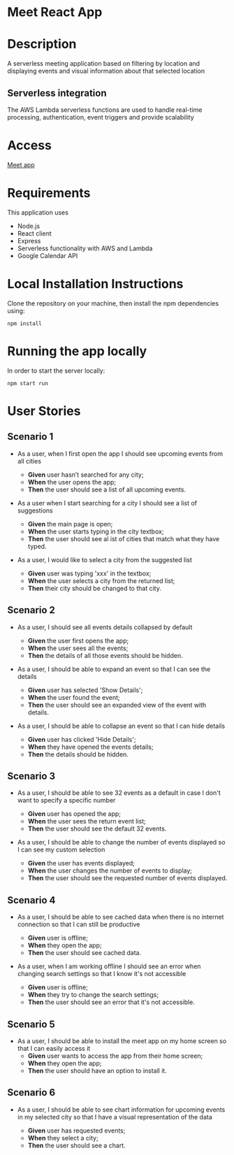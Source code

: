 # Meet React App

# Description

A serverless meeting application based on filtering by location and displaying events and visual information about that selected location

## Serverless integration

The AWS Lambda serverless functions are used to handle real-time processing, authentication, event triggers and provide scalability

# Access

[Meet app](https://sarorian.github.io/meet2/)

# Requirements

This application uses

- Node.js
- React client
- Express
- Serverless functionality with AWS and Lambda
- Google Calendar API

# Local Installation Instructions

Clone the repository on your machine, then install the npm dependencies using:

```
npm install
```

# Running the app locally

In order to start the server locally:

```
npm start run
```

# User Stories

## Scenario 1

- As a user, when I first open the app I should see upcoming events from all cities

  - **Given** user hasn’t searched for any city;
  - **When** the user opens the app;
  - **Then** the user should see a list of all upcoming events.

- As a user when I start searching for a city I should see a list of suggestions

  - **Given** the main page is open;
  - **When** the user starts typing in the city textbox;
  - **Then** the user should see al ist of cities that match what they have typed.

- As a user, I would like to select a city from the suggested list

  - **Given** user was typing 'xxx' in the textbox;
  - **When** the user selects a city from the returned list;
  - **Then** their city should be changed to that city.

## Scenario 2

- As a user, I should see all events details collapsed by default

  - **Given** the user first opens the app;
  - **When** the user sees all the events;
  - **Then** the details of all those events should be hidden.

- As a user, I should be able to expand an event so that I can see the details

  - **Given** user has selected 'Show Details';
  - **When** the user found the event;
  - **Then** the user should see an expanded view of the event with details.

- As a user, I should be able to collapse an event so that I can hide details

  - **Given** user has clicked 'Hide Details';
  - **When** they have opened the events details;
  - **Then** the details should be hidden.

## Scenario 3

- As a user, I should be able to see 32 events as a default in case I don't want to specify a specific number

  - **Given** user has opened the app;
  - **When** the user sees the return event list;
  - **Then** the user should see the default 32 events.

- As a user, I should be able to change the number of events displayed so I can see my custom selection

  - **Given** the user has events displayed;
  - **When** the user changes the number of events to display;
  - **Then** the user should see the requested number of events displayed.

## Scenario 4

- As a user, I should be able to see cached data when there is no internet connection so that I can still be productive

  - **Given** user is offline;
  - **When** they open the app;
  - **Then** the user should see cached data.

- As a user, when I am working offline I should see an error when changing search settings so that I know it's not accessible
  - **Given** user is offline;
  - **When** they try to change the search settings;
  - **Then** the user should see an error that it's not accessible.

## Scenario 5

- As a user, I should be able to install the meet app on my home screen so that I can easily access it
  - **Given** user wants to access the app from their home screen;
  - **When** they open the app;
  - **Then** the user should have an option to install it.

## Scenario 6

- As a user, I should be able to see chart information for upcoming events in my selected city so that I have a visual representation of the data

  - **Given** user has requested events;
  - **When** they select a city;
  - **Then** the user should see a chart.
